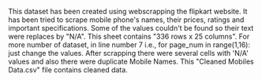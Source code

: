 This dataset has been created using webscrapping the flipkart website. It has been tried to scrape mobile phone's names, their prices, ratings and important specifications. Some of the values couldn't be found so their text were replaces by "N/A". This sheet contains "336 rows x 25 columns". For more number of dataset, in line number 7 i.e., for page_num in range(1,16): just change the values.
After scrapping there were several cells with 'N/A' values and also there were duplicate Mobile Names. This "Cleaned Mobiles Data.csv" file contains cleaned data.
